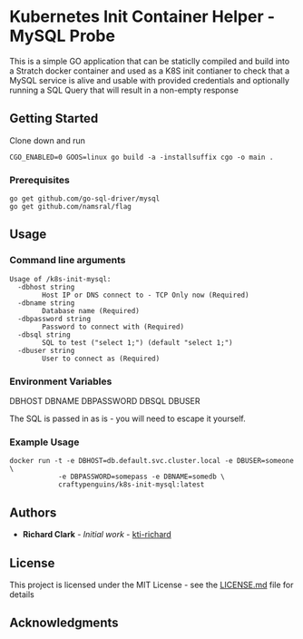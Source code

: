 # Kubernetes Init Container Helper - MySQL Probe

This is a simple GO application that can be staticlly compiled and build into
a Stratch docker container and used as a K8S init contianer to check that 
a MySQL service is alive and usable with provided credentials and optionally
running a SQL Query that will result in a non-empty response

## Getting Started

Clone down and run 
```
CGO_ENABLED=0 GOOS=linux go build -a -installsuffix cgo -o main .
```

### Prerequisites

```
go get github.com/go-sql-driver/mysql
go get github.com/namsral/flag
```

## Usage ##

### Command line arguments ###
```
Usage of /k8s-init-mysql:
  -dbhost string
    	Host IP or DNS connect to - TCP Only now (Required)
  -dbname string
    	Database name (Required)
  -dbpassword string
    	Password to connect with (Required)
  -dbsql string
    	SQL to test ("select 1;") (default "select 1;")
  -dbuser string
    	User to connect as (Required)
```

### Environment Variables ###

DBHOST
DBNAME
DBPASSWORD
DBSQL
DBUSER

The SQL is passed in as is - you will need to escape it yourself.

### Example Usage ###

```
docker run -t -e DBHOST=db.default.svc.cluster.local -e DBUSER=someone \
            -e DBPASSWORD=somepass -e DBNAME=somedb \
            craftypenguins/k8s-init-mysql:latest 
```

## Authors

* **Richard Clark** - *Initial work* - [kti-richard](https://github.com/kti-richard)

## License

This project is licensed under the MIT License - see the [LICENSE.md](LICENSE.md) file for details

## Acknowledgments

